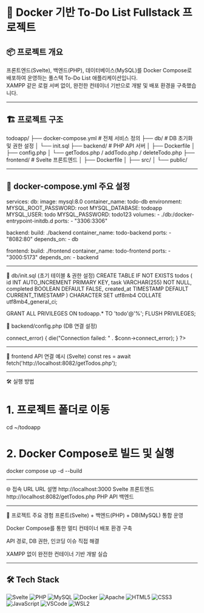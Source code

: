 # 📝 Docker 기반 To-Do List Fullstack 프로젝트

## 📦 프로젝트 개요
프론트엔드(Svelte), 백엔드(PHP), 데이터베이스(MySQL)를 Docker Compose로 배포하여 운영하는 풀스택 To-Do List 애플리케이션입니다.  
XAMPP 같은 로컬 서버 없이, 완전한 컨테이너 기반으로 개발 및 배포 환경을 구축했습니다.

---

## 🏗️ 프로젝트 구조
todoapp/
├── docker-compose.yml # 전체 서비스 정의
├── db/ # DB 초기화 및 권한 설정
│ └── init.sql
├── backend/ # PHP API 서버
│ ├── Dockerfile
│ ├── config.php
│ └── getTodos.php / addTodo.php / deleteTodo.php
├── frontend/ # Svelte 프론트엔드
│ ├── Dockerfile
│ ├── src/
│ └── public/

---

## 🐳 docker-compose.yml 주요 설정
services:
  db:
    image: mysql:8.0
    container_name: todo-db
    environment:
      MYSQL_ROOT_PASSWORD: root
      MYSQL_DATABASE: todoapp
      MYSQL_USER: todo
      MYSQL_PASSWORD: todo123
    volumes:
      - ./db:/docker-entrypoint-initdb.d
    ports:
      - "3306:3306"

  backend:
    build: ./backend
    container_name: todo-backend
    ports:
      - "8082:80"
    depends_on:
      - db

  frontend:
    build: ./frontend
    container_name: todo-frontend
    ports:
      - "3000:5173"
    depends_on:
      - backend

---

🐬 db/init.sql (초기 테이블 & 권한 설정)
CREATE TABLE IF NOT EXISTS todos (
  id INT AUTO_INCREMENT PRIMARY KEY,
  task VARCHAR(255) NOT NULL,
  completed BOOLEAN DEFAULT FALSE,
  created_at TIMESTAMP DEFAULT CURRENT_TIMESTAMP
) CHARACTER SET utf8mb4 COLLATE utf8mb4_general_ci;

GRANT ALL PRIVILEGES ON todoapp.* TO 'todo'@'%';
FLUSH PRIVILEGES;

🐘 backend/config.php (DB 연결 설정)
<?php
$host = "db";
$user = "todo";
$pass = "todo123";
$db = "todoapp";

$conn = new mysqli($host, $user, $pass, $db);

if ($conn->connect_error) {
    die("Connection failed: " . $conn->connect_error);
}
?>

---

📡 frontend API 연결 예시 (Svelte)
const res = await fetch('http://localhost:8082/getTodos.php');

---

🛠️ 실행 방법
# 1. 프로젝트 폴더로 이동
cd ~/todoapp

# 2. Docker Compose로 빌드 및 실행
docker compose up -d --build

---

🌐 접속 URL
URL	설명
http://localhost:3000	Svelte 프론트엔드
http://localhost:8082/getTodos.php	PHP API 백엔드

---

🚀 프로젝트 주요 경험
프론트(Svelte) + 백엔드(PHP) + DB(MySQL) 통합 운영

Docker Compose를 통한 멀티 컨테이너 배포 환경 구축

API 경로, DB 권한, 인코딩 이슈 직접 해결

XAMPP 없이 완전한 컨테이너 기반 개발 실습

---

## 🛠️ Tech Stack

![Svelte](https://img.shields.io/badge/Svelte-%23FF3E00.svg?style=for-the-badge&logo=svelte&logoColor=white)
![PHP](https://img.shields.io/badge/PHP-777BB4?style=for-the-badge&logo=php&logoColor=white)
![MySQL](https://img.shields.io/badge/MySQL-4479A1?style=for-the-badge&logo=mysql&logoColor=white)
![Docker](https://img.shields.io/badge/Docker-2496ED?style=for-the-badge&logo=docker&logoColor=white)
![Apache](https://img.shields.io/badge/Apache-D22128?style=for-the-badge&logo=apache&logoColor=white)
![HTML5](https://img.shields.io/badge/HTML5-E34F26?style=for-the-badge&logo=html5&logoColor=white)
![CSS3](https://img.shields.io/badge/CSS3-1572B6?style=for-the-badge&logo=css3&logoColor=white)
![JavaScript](https://img.shields.io/badge/JavaScript-F7DF1E?style=for-the-badge&logo=javascript&logoColor=black)
![VSCode](https://img.shields.io/badge/VSCode-007ACC?style=for-the-badge&logo=visual-studio-code&logoColor=white)
![WSL2](https://img.shields.io/badge/WSL2-008080?style=for-the-badge&logo=windows&logoColor=white)

